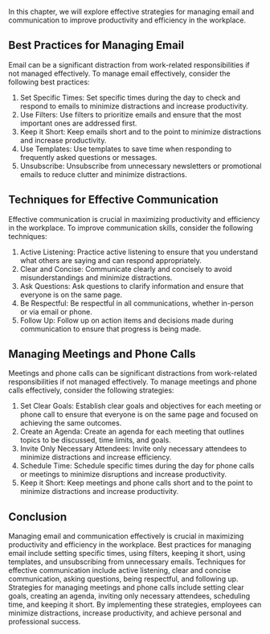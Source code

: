 
In this chapter, we will explore effective strategies for managing email and communication to improve productivity and efficiency in the workplace.

Best Practices for Managing Email
---------------------------------

Email can be a significant distraction from work-related responsibilities if not managed effectively. To manage email effectively, consider the following best practices:

1. Set Specific Times: Set specific times during the day to check and respond to emails to minimize distractions and increase productivity.
2. Use Filters: Use filters to prioritize emails and ensure that the most important ones are addressed first.
3. Keep it Short: Keep emails short and to the point to minimize distractions and increase productivity.
4. Use Templates: Use templates to save time when responding to frequently asked questions or messages.
5. Unsubscribe: Unsubscribe from unnecessary newsletters or promotional emails to reduce clutter and minimize distractions.

Techniques for Effective Communication
--------------------------------------

Effective communication is crucial in maximizing productivity and efficiency in the workplace. To improve communication skills, consider the following techniques:

1. Active Listening: Practice active listening to ensure that you understand what others are saying and can respond appropriately.
2. Clear and Concise: Communicate clearly and concisely to avoid misunderstandings and minimize distractions.
3. Ask Questions: Ask questions to clarify information and ensure that everyone is on the same page.
4. Be Respectful: Be respectful in all communications, whether in-person or via email or phone.
5. Follow Up: Follow up on action items and decisions made during communication to ensure that progress is being made.

Managing Meetings and Phone Calls
---------------------------------

Meetings and phone calls can be significant distractions from work-related responsibilities if not managed effectively. To manage meetings and phone calls effectively, consider the following strategies:

1. Set Clear Goals: Establish clear goals and objectives for each meeting or phone call to ensure that everyone is on the same page and focused on achieving the same outcomes.
2. Create an Agenda: Create an agenda for each meeting that outlines topics to be discussed, time limits, and goals.
3. Invite Only Necessary Attendees: Invite only necessary attendees to minimize distractions and increase efficiency.
4. Schedule Time: Schedule specific times during the day for phone calls or meetings to minimize disruptions and increase productivity.
5. Keep it Short: Keep meetings and phone calls short and to the point to minimize distractions and increase productivity.

Conclusion
----------

Managing email and communication effectively is crucial in maximizing productivity and efficiency in the workplace. Best practices for managing email include setting specific times, using filters, keeping it short, using templates, and unsubscribing from unnecessary emails. Techniques for effective communication include active listening, clear and concise communication, asking questions, being respectful, and following up. Strategies for managing meetings and phone calls include setting clear goals, creating an agenda, inviting only necessary attendees, scheduling time, and keeping it short. By implementing these strategies, employees can minimize distractions, increase productivity, and achieve personal and professional success.
